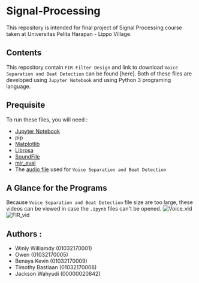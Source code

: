 # Signal-Processing
This repository is intended for final project of Signal Processing course taken at Universitas Pelita Harapan - Lippo Village.

## Contents
This repository contain `FIR Filter Design` and link to download `Voice Separation and Beat Detection` can be found [here]. Both of these files are developed using `Jupyter Notebook` and using Python 3 programing language.

## Prequisite
To run these files, you will need :
- [Jupyter Notebook](https://jupyter.org/)
- pip
- [Matplotlib](https://matplotlib.org/)
- [Librosa](https://librosa.github.io/librosa/)
- [SoundFile](https://pypi.org/project/SoundFile/)
- [mir_eval](https://pypi.org/project/mir_eval/)
- The [audio file]() used for `Voice Separation and Beat Detection`

## A Glance for the Programs
Because `Voice Separation and Beat Detection` file size are too large, these videos can be viewed in case the `.ipynb` files can't be opened.
![Voice_vid](Voice.gif)
![FIR_vid](FIR.gif)

## Authors : 
- Winly Williamdy   (01032170001)
- Owen              (01032170005)
- Benaya Kevin      (01032170009)
- Timothy Bastiaan  (01032170006)
- Jackson Wahyudi   (00000020842)
